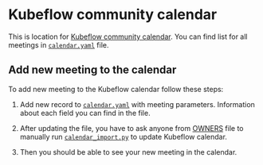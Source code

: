 # Kubeflow community calendar

This is location for [Kubeflow community calendar](https://calendar.google.com/calendar/embed?src=kubeflow.org_7l5vnbn8suj2se10sen81d9428@group.calendar.google.com).
You can find list for all meetings in [`calendar.yaml`](calendar.yaml) file.

## Add new meeting to the calendar

To add new meeting to the Kubeflow calendar follow these steps:

1. Add new record to [`calendar.yaml`](calendar.yaml) with meeting parameters.
   Information about each field you can find in the file.

1. After updating the file, you have to ask anyone from [OWNERS](OWNERS) file
   to manually run [`calendar_import.py`](../scripts/calendar_import.py) to update
   Kubeflow calendar.

1. Then you should be able to see your new meeting in the calendar.
